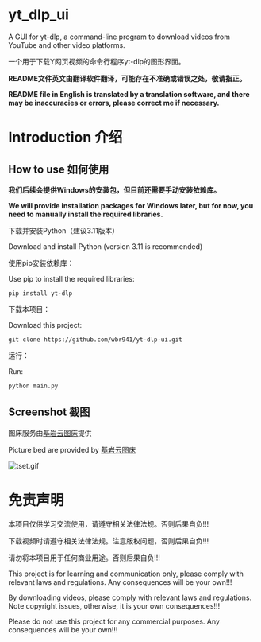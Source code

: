 # yt_dlp_ui

A GUI for yt-dlp, a command-line program to download videos from YouTube and other video platforms.

一个用于下载Y网页视频的命令行程序yt-dlp的图形界面。

**README文件英文由翻译软件翻译，可能存在不准确或错误之处，敬请指正。**

**README file in English is translated by a translation software, and there may be inaccuracies or errors, please correct me if necessary.**

# Introduction 介绍

## How to use 如何使用

**我们后续会提供Windows的安装包，但目前还需要手动安装依赖库。**

**We will provide installation packages for Windows later, but for now, you need to manually install the required libraries.**

 下载并安装Python（建议3.11版本）

Download and install Python (version 3.11 is recommended)

使用pip安装依赖库：

Use pip to install the required libraries:
```
pip install yt-dlp
```
下载本项目：

Download this project:
```
git clone https://github.com/wbr941/yt-dlp-ui.git
```
运行：

 Run:
 ```
python main.py
```
## Screenshot 截图
图床服务由[基岩云图床](https://image.wujiyan.cc)提供

Picture bed are provided by [基岩云图床](https://image.wujiyan.cc)

![tset.gif](https://image.wujiyan.cc/imgs/2025/01/01/67750c4920c51.gif)

# 免责声明
本项目仅供学习交流使用，请遵守相关法律法规。否则后果自负!!!

下载视频时请遵守相关法律法规。注意版权问题，否则后果自负!!!

请勿将本项目用于任何商业用途。否则后果自负!!!

This project is for learning and communication only, please comply with relevant laws and regulations. Any consequences will be your own!!!

By downloading videos, please comply with relevant laws and regulations. Note copyright issues, otherwise, it is your own consequences!!!

Please do not use this project for any commercial purposes. Any consequences will be your own!!!

